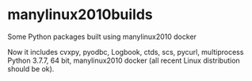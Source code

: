 # manylinux2010builds
Some Python packages built using manylinux2010 docker

Now it includes cvxpy, pyodbc, Logbook, ctds, scs, pycurl, multiprocess
Python 3.7.7, 64 bit, manylinux2010 docker (all recent Linux distribution should be ok).
